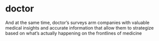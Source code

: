 # doctor
And at the same time, doctor’s surveys arm companies with valuable medical insights and accurate information that allow them to strategize based on what’s actually happening on the frontlines of medicine
